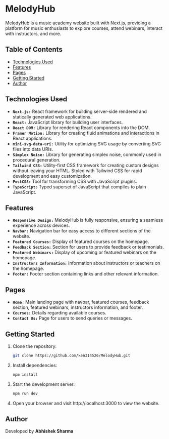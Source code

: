 # MelodyHub

MelodyHub is a music academy website built with Next.js, providing a platform for music enthusiasts to explore courses, attend webinars, interact with instructors, and more.

## Table of Contents

- [Technologies Used](#technologies-used)
- [Features](#features)
- [Pages](#pages)
- [Getting Started](#getting-started)
- [Author](#author)

## Technologies Used

- **`Next.js:`** React framework for building server-side rendered and statically generated web applications.
- **`React:`** JavaScript library for building user interfaces.
- **`React DOM:`** Library for rendering React components into the DOM.
- **`Framer Motion:`** Library for creating fluid animations and interactions in React applications.
- **`mini-svg-data-uri:`** Utility for optimizing SVG usage by converting SVG files into data URIs.
- **`Simplex Noise:`** Library for generating simplex noise, commonly used in procedural generation.
- **`Tailwind CSS:`** Utility-first CSS framework for creating custom designs without leaving your HTML. Styled with Tailwind CSS for rapid development and easy customization.
- **`PostCSS:`** Tool for transforming CSS with JavaScript plugins.
- **`TypeScript:`** Typed superset of JavaScript that compiles to plain JavaScript.

## Features

- **`Responsive Design:`** MelodyHub is fully responsive, ensuring a seamless experience across devices.
- **`Navbar:`** Navigation bar for easy access to different sections of the website.
- **`Featured Courses:`** Display of featured courses on the homepage.
- **`Feedback Section:`** Section for users to provide feedback or testimonials.
- **`Featured Webinars:`** Display of upcoming or featured webinars on the homepage.
- **`Instructors Information:`** Information about instructors or teachers on the homepage.
- **`Footer:`** Footer section containing links and other relevant information.


## Pages

- **`Home:`** Main landing page with navbar, featured courses, feedback section, featured webinars, instructors information, and footer.
- **`Courses:`** Details regarding available courses.
- **`Contact Us:`** Page for users to send queries or messages.


## Getting Started

1. Clone the repository:

   ```bash
   git clone https://github.com/ken314526/MelodyHub.git
   ```

2. Install dependencies:

    ```bash
    npm install
    ```

3. Start the development server:

    ```bash
    npm run dev
    ```

4. Open your browser and visit http://localhost:3000 to view the website.

## Author

Developed by **Abhishek Sharma**